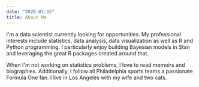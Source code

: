 ```yaml
---
date: "2020-01-15"
title: About Me
---
```


I'm a data scientist currently looking for opportunities. My professional interests include statistics, data analysis, data visualization as well as R and Python programming. I particularly enjoy building Bayesian models in Stan and leveraging the great R packages created around that. 

When I'm not working on statistics problems, I love to read memoirs and biographies. Additionally, I follow all Philadelphia sports teams a passionate Formula One fan.  I live in Los Angeles with my wife and two cats. 

